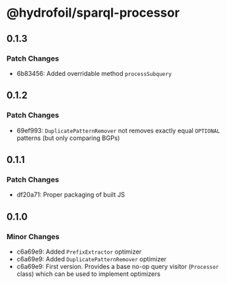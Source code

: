 # @hydrofoil/sparql-processor

## 0.1.3

### Patch Changes

- 6b83456: Added overridable method `processSubquery`

## 0.1.2

### Patch Changes

- 69ef993: `DuplicatePatternRemover` not removes exactly equal `OPTIONAL` patterns (but only comparing BGPs)

## 0.1.1

### Patch Changes

- df20a71: Proper packaging of built JS

## 0.1.0

### Minor Changes

- c6a69e9: Added `PrefixExtractor` optimizer
- c6a69e9: Added `DuplicatePatternRemover` optimizer
- c6a69e9: First version. Provides a base no-op query visitor (`Processor` class) which can be used to implement optimizers
